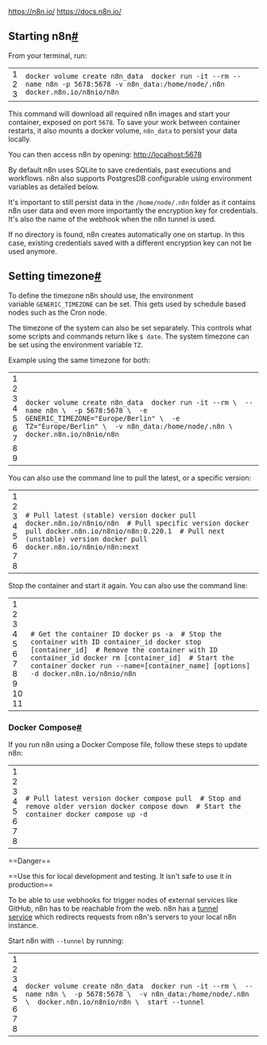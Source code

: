 https://n8n.io/
https://docs.n8n.io/
## Starting n8n[#](https://docs.n8n.io/hosting/installation/docker/#starting-n8n "Permanent link")

From your terminal, run:

|             |                                                                                                                                  |
| ----------- | -------------------------------------------------------------------------------------------------------------------------------- |
| 1<br>2<br>3 | `docker volume create n8n_data  docker run -it --rm --name n8n -p 5678:5678 -v n8n_data:/home/node/.n8n docker.n8n.io/n8nio/n8n` |

This command will download all required n8n images and start your container, exposed on port `5678`. To save your work between container restarts, it also mounts a docker volume, `n8n_data`  to persist your data locally.

You can then access n8n by opening: [http://localhost:5678](http://localhost:5678/)


By default n8n uses SQLite to save credentials, past executions and workflows. n8n also supports PostgresDB configurable using environment variables as detailed below.

It's important to still persist data in the `/home/node/.n8n` folder as it contains n8n user data and even more importantly the encryption key for credentials. It's also the name of the webhook when the n8n tunnel is used.

If no directory is found, n8n creates automatically one on startup. In this case, existing credentials saved with a different encryption key can not be used anymore.

## Setting timezone[#](https://docs.n8n.io/hosting/installation/docker/#setting-timezone "Permanent link")

To define the timezone n8n should use, the environment variable `GENERIC_TIMEZONE` can be set. This gets used by schedule based nodes such as the Cron node.

The timezone of the system can also be set separately. This controls what some scripts and commands return like `$ date`. The system timezone can be set using the environment variable `TZ`.

Example using the same timezone for both:

|                                           |                                                                                                                                                                                                              |
| ----------------------------------------- | ------------------------------------------------------------------------------------------------------------------------------------------------------------------------------------------------------------ |
| 1<br>2<br>3<br>4<br>5<br>6<br>7<br>8<br>9 | `docker volume create n8n_data  docker run -it --rm \  --name n8n \  -p 5678:5678 \  -e GENERIC_TIMEZONE="Europe/Berlin" \  -e TZ="Europe/Berlin" \  -v n8n_data:/home/node/.n8n \  docker.n8n.io/n8nio/n8n` |
You can also use the command line to pull the latest, or a specific version:

|                                      |                                                                                                                                                                                                                    |
| ------------------------------------ | ------------------------------------------------------------------------------------------------------------------------------------------------------------------------------------------------------------------ |
| 1<br>2<br>3<br>4<br>5<br>6<br>7<br>8 | `# Pull latest (stable) version docker pull docker.n8n.io/n8nio/n8n  # Pull specific version docker pull docker.n8n.io/n8nio/n8n:0.220.1  # Pull next (unstable) version docker pull docker.n8n.io/n8nio/n8n:next` |

Stop the container and start it again. You can also use the command line:

|   |   |
|---|---|
|1<br> 2<br> 3<br> 4<br> 5<br> 6<br> 7<br> 8<br> 9<br>10<br>11|`# Get the container ID docker ps -a  # Stop the container with ID container_id docker stop [container_id]  # Remove the container with ID container_id docker rm [container_id]  # Start the container docker run --name=[container_name] [options] -d docker.n8n.io/n8nio/n8n`|

### Docker Compose[#](https://docs.n8n.io/hosting/installation/docker/#docker-compose "Permanent link")

If you run n8n using a Docker Compose file, follow these steps to update n8n:

|                                      |                                                                                                                                              |
| ------------------------------------ | -------------------------------------------------------------------------------------------------------------------------------------------- |
| 1<br>2<br>3<br>4<br>5<br>6<br>7<br>8 | `# Pull latest version docker compose pull  # Stop and remove older version docker compose down  # Start the container docker compose up -d` |

==Danger==

==Use this for local development and testing. It isn't safe to use it in production==

To be able to use webhooks for trigger nodes of external services like GitHub, n8n has to be reachable from the web. n8n has a [tunnel service](https://github.com/localtunnel/localtunnel) which redirects requests from n8n's servers to your local n8n instance.

Start n8n with `--tunnel` by running:

|                                      |                                                                                                                                                                |
| ------------------------------------ | -------------------------------------------------------------------------------------------------------------------------------------------------------------- |
| 1<br>2<br>3<br>4<br>5<br>6<br>7<br>8 | `docker volume create n8n_data  docker run -it --rm \  --name n8n \  -p 5678:5678 \  -v n8n_data:/home/node/.n8n \  docker.n8n.io/n8nio/n8n \  start --tunnel` |
